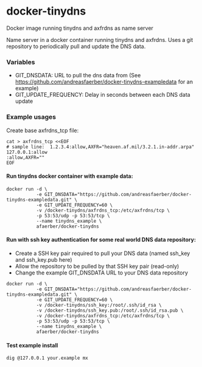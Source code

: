 # docker-tinydns
Docker image running tinydns and axfrdns as name server

Name server in a docker container running tinydns and axfrdns. Uses
a git repository to periodically pull and update the DNS data.

### Variables

- GIT_DNSDATA: URL to pull the dns data from (See https://github.com/andreasfaerber/docker-tinydns-exampledata for an example)
- GIT_UPDATE_FREQUENCY: Delay in seconds between each DNS data update

### Example usages

Create base axfrdns_tcp file:

```
cat > axfrdns_tcp <<EOF
# sample line:  1.2.3.4:allow,AXFR="heaven.af.mil/3.2.1.in-addr.arpa"
127.0.0.1:allow
:allow,AXFR=""
EOF
```

#### Run tinydns docker container with example data:

```
docker run -d \
           -e GIT_DNSDATA="https://github.com/andreasfaerber/docker-tinydns-exampledata.git" \
           -e GIT_UPDATE_FREQUENCY=60 \
           -v /docker-tinydns/axfrdns_tcp:/etc/axfrdns/tcp \
           -p 53:53/udp -p 53:53/tcp \
           --name tinydns_example \
           afaerber/docker-tinydns
```

#### Run with ssh key authentication for some real world DNS data repository:

- Create a SSH key pair required to pull your DNS data (named ssh_key and ssh_key.pub here)
- Allow the repository to be pulled by that SSH key pair (read-only)
- Change the example GIT_DNSDATA URL to your DNS data repository

```
docker run -d \
           -e GIT_DNSDATA="https://github.com/andreasfaerber/docker-tinydns-exampledata.git" \
           -e GIT_UPDATE_FREQUENCY=60 \
           -v /docker-tinydns/ssh_key:/root/.ssh/id_rsa \
           -v /docker-tinydns/ssh_key.pub:/root/.ssh/id_rsa.pub \
           -v /docker-tinydns/axfrdns_tcp:/etc/axfrdns/tcp \
           -p 53:53/udp -p 53:53/tcp \
           --name tinydns_example \
           afaerber/docker-tinydns
```

#### Test example install

```
dig @127.0.0.1 your.example mx
```
